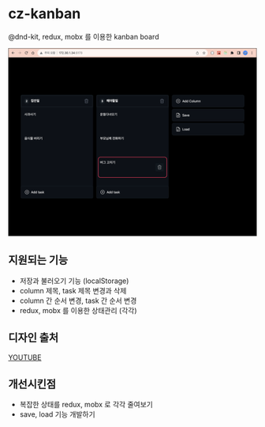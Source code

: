 # cz-kanban

@dnd-kit, redux, mobx 를 이용한 kanban board

![img.png](docs/img.png)

## 지원되는 기능

- 저장과 불러오기 기능 (localStorage)
- column 제목, task 제목 변경과 삭제
- column 간 순서 변경, task 간 순서 변경
- redux, mobx 를 이용한 상태관리 (각각)

## 디자인 출처

[YOUTUBE](https://www.youtube.com/watch?v=RG-3R6Pu_Ik)

## 개선시킨점

- 복잡한 상태를 redux, mobx 로 각각 줄여보기
- save, load 기능 개발하기
